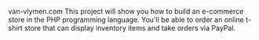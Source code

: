 van-vlymen.com
This project will show you how to build an e-commerce store in the PHP programming language. 
You'll be able to order an online t-shirt store that can display inventory items and take orders via PayPal.
